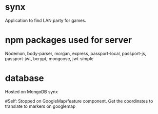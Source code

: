 # synx
Application to find LAN party for games.


# npm packages used for server
Nodemon, body-parser, morgan, express, passport-local, passport-js, passport-jwt, bcrypt, mongoose, jwt-simple

# database
Hosted on MongoDB synx


#Self: Stopped on GoogleMap/feature component. Get the coordinates to translate to markers on googlemap
